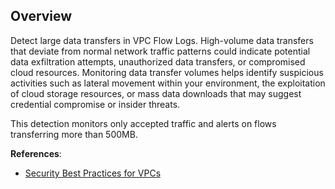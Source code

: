 ## Overview

Detect large data transfers in VPC Flow Logs. High-volume data transfers that deviate from normal network traffic patterns could indicate potential data exfiltration attempts, unauthorized data transfers, or compromised cloud resources. Monitoring data transfer volumes helps identify suspicious activities such as lateral movement within your environment, the exploitation of cloud storage resources, or mass data downloads that may suggest credential compromise or insider threats.

This detection monitors only accepted traffic and alerts on flows transferring more than 500MB.

**References**:
- [Security Best Practices for VPCs](https://docs.aws.amazon.com/vpc/latest/userguide/vpc-security-best-practices.html)
